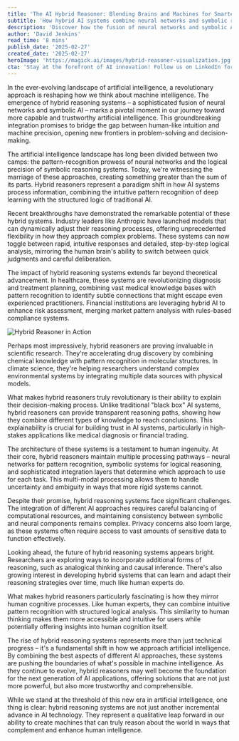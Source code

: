 ```yaml
---
title: 'The AI Hybrid Reasoner: Blending Brains and Machines for Smarter Solutions'
subtitle: 'How hybrid AI systems combine neural networks and symbolic reasoning to revolutionize problem-solving'
description: 'Discover how the fusion of neural networks and symbolic AI is creating a new generation of hybrid reasoning systems that combine human-like intuition with machine precision. These revolutionary systems are transforming industries from healthcare to finance while offering unprecedented transparency in AI decision-making.'
author: 'David Jenkins'
read_time: '8 mins'
publish_date: '2025-02-27'
created_date: '2025-02-27'
heroImage: 'https://magick.ai/images/hybrid-reasoner-visualization.jpg'
cta: 'Stay at the forefront of AI innovation! Follow us on LinkedIn for daily insights into groundbreaking developments in hybrid reasoning systems and artificial intelligence.'
---
```


In the ever-evolving landscape of artificial intelligence, a revolutionary approach is reshaping how we think about machine intelligence. The emergence of hybrid reasoning systems – a sophisticated fusion of neural networks and symbolic AI – marks a pivotal moment in our journey toward more capable and trustworthy artificial intelligence. This groundbreaking integration promises to bridge the gap between human-like intuition and machine precision, opening new frontiers in problem-solving and decision-making.

The artificial intelligence landscape has long been divided between two camps: the pattern-recognition prowess of neural networks and the logical precision of symbolic reasoning systems. Today, we're witnessing the marriage of these approaches, creating something greater than the sum of its parts. Hybrid reasoners represent a paradigm shift in how AI systems process information, combining the intuitive pattern recognition of deep learning with the structured logic of traditional AI.

Recent breakthroughs have demonstrated the remarkable potential of these hybrid systems. Industry leaders like Anthropic have launched models that can dynamically adjust their reasoning processes, offering unprecedented flexibility in how they approach complex problems. These systems can now toggle between rapid, intuitive responses and detailed, step-by-step logical analysis, mirroring the human brain's ability to switch between quick judgments and careful deliberation.

The impact of hybrid reasoning systems extends far beyond theoretical advancement. In healthcare, these systems are revolutionizing diagnosis and treatment planning, combining vast medical knowledge bases with pattern recognition to identify subtle connections that might escape even experienced practitioners. Financial institutions are leveraging hybrid AI to enhance risk assessment, merging market pattern analysis with rules-based compliance systems.

![Hybrid Reasoner in Action](https://i.magick.ai/PIXE/1738406181121_hybrid_ai_integration.jpg)

Perhaps most impressively, hybrid reasoners are proving invaluable in scientific research. They're accelerating drug discovery by combining chemical knowledge with pattern recognition in molecular structures. In climate science, they're helping researchers understand complex environmental systems by integrating multiple data sources with physical models.

What makes hybrid reasoners truly revolutionary is their ability to explain their decision-making process. Unlike traditional "black box" AI systems, hybrid reasoners can provide transparent reasoning paths, showing how they combine different types of knowledge to reach conclusions. This explainability is crucial for building trust in AI systems, particularly in high-stakes applications like medical diagnosis or financial trading.

The architecture of these systems is a testament to human ingenuity. At their core, hybrid reasoners maintain multiple processing pathways – neural networks for pattern recognition, symbolic systems for logical reasoning, and sophisticated integration layers that determine which approach to use for each task. This multi-modal processing allows them to handle uncertainty and ambiguity in ways that more rigid systems cannot.

Despite their promise, hybrid reasoning systems face significant challenges. The integration of different AI approaches requires careful balancing of computational resources, and maintaining consistency between symbolic and neural components remains complex. Privacy concerns also loom large, as these systems often require access to vast amounts of sensitive data to function effectively.

Looking ahead, the future of hybrid reasoning systems appears bright. Researchers are exploring ways to incorporate additional forms of reasoning, such as analogical thinking and causal inference. There's also growing interest in developing hybrid systems that can learn and adapt their reasoning strategies over time, much like human experts do.

What makes hybrid reasoners particularly fascinating is how they mirror human cognitive processes. Like human experts, they can combine intuitive pattern recognition with structured logical analysis. This similarity to human thinking makes them more accessible and intuitive for users while potentially offering insights into human cognition itself.

The rise of hybrid reasoning systems represents more than just technical progress – it's a fundamental shift in how we approach artificial intelligence. By combining the best aspects of different AI approaches, these systems are pushing the boundaries of what's possible in machine intelligence. As they continue to evolve, hybrid reasoners may well become the foundation for the next generation of AI applications, offering solutions that are not just more powerful, but also more trustworthy and comprehensible.

While we stand at the threshold of this new era in artificial intelligence, one thing is clear: hybrid reasoning systems are not just another incremental advance in AI technology. They represent a qualitative leap forward in our ability to create machines that can truly reason about the world in ways that complement and enhance human intelligence.